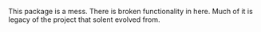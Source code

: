 This package is a mess. There is broken functionality in here. Much of it is
legacy of the project that solent evolved from.


